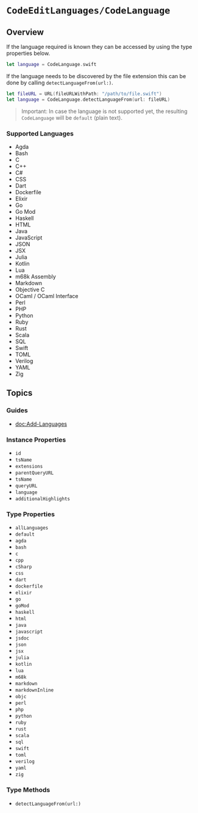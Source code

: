# ``CodeEditLanguages/CodeLanguage``

## Overview

If the language required is known they can be accessed by using the type properties below.

```swift
let language = CodeLanguage.swift
```

If the language needs to be discovered by the file extension this can be done by calling ``detectLanguageFrom(url:)``.

```swift
let fileURL = URL(fileURLWithPath: "/path/to/file.swift")
let language = CodeLanguage.detectLanguageFrom(url: fileURL)
```

> Important: In case the language is not supported yet, the resulting ``CodeLanguage`` will be ``default`` (plain text).

### Supported Languages

- Agda
- Bash
- C
- C++
- C#
- CSS
- Dart
- Dockerfile
- Elixir
- Go
- Go Mod
- Haskell
- HTML
- Java
- JavaScript
- JSON
- JSX
- Julia
- Kotlin
- Lua
- m68k Assembly
- Markdown
- Objective C
- OCaml / OCaml Interface
- Perl
- PHP
- Python
- Ruby
- Rust
- Scala
- SQL
- Swift
- TOML
- Verilog
- YAML
- Zig

## Topics

### Guides

- <doc:Add-Languages>

### Instance Properties

- ``id``
- ``tsName``
- ``extensions``
- ``parentQueryURL``
- ``tsName``
- ``queryURL``
- ``language``
- ``additionalHighlights``

### Type Properties

- ``allLanguages``
- ``default``
- ``agda``
- ``bash``
- ``c``
- ``cpp``
- ``cSharp``
- ``css``
- ``dart``
- ``dockerfile``
- ``elixir``
- ``go``
- ``goMod``
- ``haskell``
- ``html``
- ``java``
- ``javascript``
- ``jsdoc``
- ``json``
- ``jsx``
- ``julia``
- ``kotlin``
- ``lua``
- ``m68k``
- ``markdown``
- ``markdownInline``
- ``objc``
- ``perl``
- ``php``
- ``python``
- ``ruby``
- ``rust``
- ``scala``
- ``sql``
- ``swift``
- ``toml``
- ``verilog``
- ``yaml``
- ``zig``

### Type Methods

- ``detectLanguageFrom(url:)``
